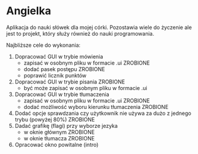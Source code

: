 # Angielka
Aplikacja do nauki słówek dla mojej córki.
Pozostawia wiele do życzenie ale jest to projekt, który służy również do nauki programowania.

Najbliższe cele do wykonania:
1. Dopracować GUI w trybie mówienia
    - zapisać w osobnym pliku w formacie .ui   ZROBIONE
    - dodać pasek postępu                      ZROBIONE
    - poprawić licznik punktów
2. Dopracować GUI w trybie pisania              ZROBIONE
    - być może zapisać w osobnym pliku w formacie .ui
3. Dopracować GUI w trybie tłumaczenia
    - zapisać w osobnym pliku w formacie .ui    ZROBIONE
    - dodać możliwość wyboru kierunku tłumaczenia  ZROBIONE
4. Dodać opcje sprawdzania czy użytkownik nie używa za dużo z jednego trybu (powyżej 80%)   ZROBIONE
5. Dadać grafikę (flagi) przy wyborze jezyka
    - w oknie głównym               ZROBIONE
    - w oknie tłumacza              ZROBIONE
6. Opracować okno powitalne (intro)

